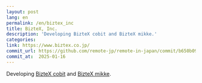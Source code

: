```yaml
---
layout: post
lang: en
permalink: /en/biztex_inc
title: BizteX, Inc.
description: 'Developing BizteX cobit and BizteX mikke.'
categories: 
link: https://www.biztex.co.jp/
commit_url: https://github.com/remote-jp/remote-in-japan/commit/b650b0994970e1784f9df7f676d17574b0470674
commit_at:  2025-01-16
---
```


<p>Developing <a href="https://service.biztex.co.jp/">BizteX cobit</a> and <a href="https://service.biztex.co.jp/mikke/">BizteX mikke</a>.</p>
